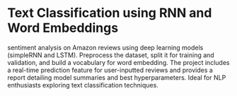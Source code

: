 # Text Classification using RNN and Word Embeddings
 sentiment analysis on Amazon reviews using deep learning models (simpleRNN and LSTM). Preprocess the dataset, split it for training and validation, and build a vocabulary for word embedding. The project includes a real-time prediction feature for user-inputted reviews and provides a report detailing model summaries and best hyperparameters. Ideal for NLP enthusiasts exploring text classification techniques.
